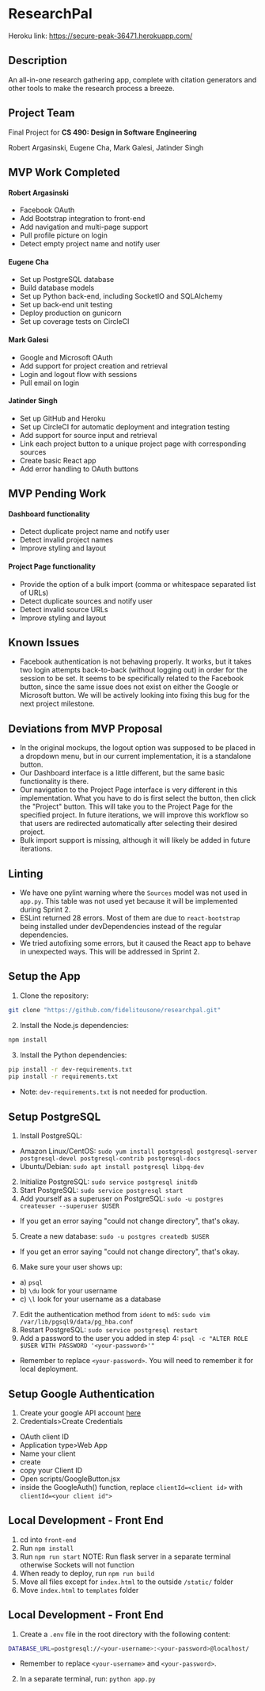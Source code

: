 # ResearchPal
Heroku link: https://secure-peak-36471.herokuapp.com/

## Description
An all-in-one research gathering app, complete with citation generators and other tools to make the research process a breeze. 

## Project Team
Final Project for **CS 490: Design in Software Engineering**

Robert Argasinski, Eugene Cha, Mark Galesi, Jatinder Singh

## MVP Work Completed
#### Robert Argasinski
* Facebook OAuth
* Add Bootstrap integration to front-end
* Add navigation and multi-page support
* Pull profile picture on login
* Detect empty project name and notify user

#### Eugene Cha
* Set up PostgreSQL database
* Build database models
* Set up Python back-end, including SocketIO and SQLAlchemy
* Set up back-end unit testing
* Deploy production on gunicorn
* Set up coverage tests on CircleCI

#### Mark Galesi
* Google and Microsoft OAuth
* Add support for project creation and retrieval
* Login and logout flow with sessions
* Pull email on login

#### Jatinder Singh
* Set up GitHub and Heroku
* Set up CircleCI for automatic deployment and integration testing
* Add support for source input and retrieval
* Link each project button to a unique project page with corresponding sources
* Create basic React app
* Add error handling to OAuth buttons

## MVP Pending Work
#### Dashboard functionality
* Detect duplicate project name and notify user
* Detect invalid project names
* Improve styling and layout

#### Project Page functionality
* Provide the option of a bulk import (comma or whitespace separated list of URLs)
* Detect duplicate sources and notify user
* Detect invalid source URLs
* Improve styling and layout

## Known Issues
* Facebook authentication is not behaving properly.  It works, but it takes two login attempts back-to-back (without logging out) in order for the session to be set.  It seems to be specifically related to the Facebook button, since the same issue does not exist on either the Google or Microsoft button.  We will be actively looking into fixing this bug for the next project milestone.

## Deviations from MVP Proposal
* In the original mockups, the logout option was supposed to be placed in a dropdown menu, but in our current implementation, it is a standalone button.
* Our Dashboard interface is a little different, but the same basic functionality is there.
* Our navigation to the Project Page interface is very different in this implementation.  What you have to do is first select the button, then click the "Project" button.  This will take you to the Project Page for the specified project.  In future iterations, we will improve this workflow so that users are redirected automatically after selecting their desired project.
* Bulk import support is missing, although it will likely be added in future iterations.

## Linting
- We have one pylint warning where the `Sources` model was not used in `app.py`. This table was not used yet because it will be implemented during Sprint 2.
- ESLint returned 28 errors. Most of them are due to `react-bootstrap` being installed under devDependencies instead of the regular dependencies.
- We tried autofixing some errors, but it caused the React app to behave in unexpected ways. This will be addressed in Sprint 2.

## Setup the App
1. Clone the repository:
```bash
git clone "https://github.com/fidelitousone/researchpal.git"
```
2. Install the Node.js dependencies:
```bash
npm install
```
3. Install the Python dependencies:
```bash
pip install -r dev-requirements.txt
pip install -r requirements.txt
```
- Note: `dev-requirements.txt` is not needed for production.

## Setup PostgreSQL
1. Install PostgreSQL:
- Amazon Linux/CentOS: `sudo yum install postgresql postgresql-server postgresql-devel postgresql-contrib postgresql-docs`
- Ubuntu/Debian: `sudo apt install postgresql libpq-dev`
2. Initialize PostgreSQL: `sudo service postgresql initdb`
3. Start PostgreSQL: `sudo service postgresql start`
4. Add yourself as a superuser on PostgreSQL: `sudo -u postgres createuser --superuser $USER`
- If you get an error saying "could not change directory", that's okay.
5. Create a new database: `sudo -u postgres createdb $USER`
- If you get an error saying "could not change directory", that's okay.  
6. Make sure your user shows up:
- a) `psql`
- b) `\du` look for your username
- c) `\l` look for your username as a database
7. Edit the authentication method from `ident` to `md5`: `sudo vim /var/lib/pgsql9/data/pg_hba.conf`
8. Restart PostgreSQL: `sudo service postgresql restart`
9. Add a password to the user you added in step 4: `psql -c "ALTER ROLE $USER WITH PASSWORD '<your-password>'"`
- Remember to replace `<your-password>`. You will need to remember it for local deployment.


## Setup Google Authentication
1. Create your google API account [here](https://console.developers.google.com/apis/dashboard)
2. Credentials>Create Credentials
- OAuth client ID
- Application type>Web App
- Name your client
- create
- copy your Client ID
- Open scripts/GoogleButton.jsx
- inside the GoogleAuth() function, replace `clientId=<client id>` with `clientId=<your client id">`

## Local Development - Front End
1. cd into `front-end`
2. Run `npm install`
3. Run `npm run start` NOTE: Run flask server in a separate terminal otherwise Sockets will not function
4. When ready to deploy, run `npm run build`
5. Move all files except for `index.html` to the outside `/static/` folder
6. Move `index.html` to `templates` folder

## Local Development - Front End
1. Create a `.env` file in the root directory with the following content:
```sh
DATABASE_URL=postgresql://<your-username>:<your-password>@localhost/
```
- Remember to replace `<your-username>` and `<your-password>`.
2. In a separate terminal, run: `python app.py`